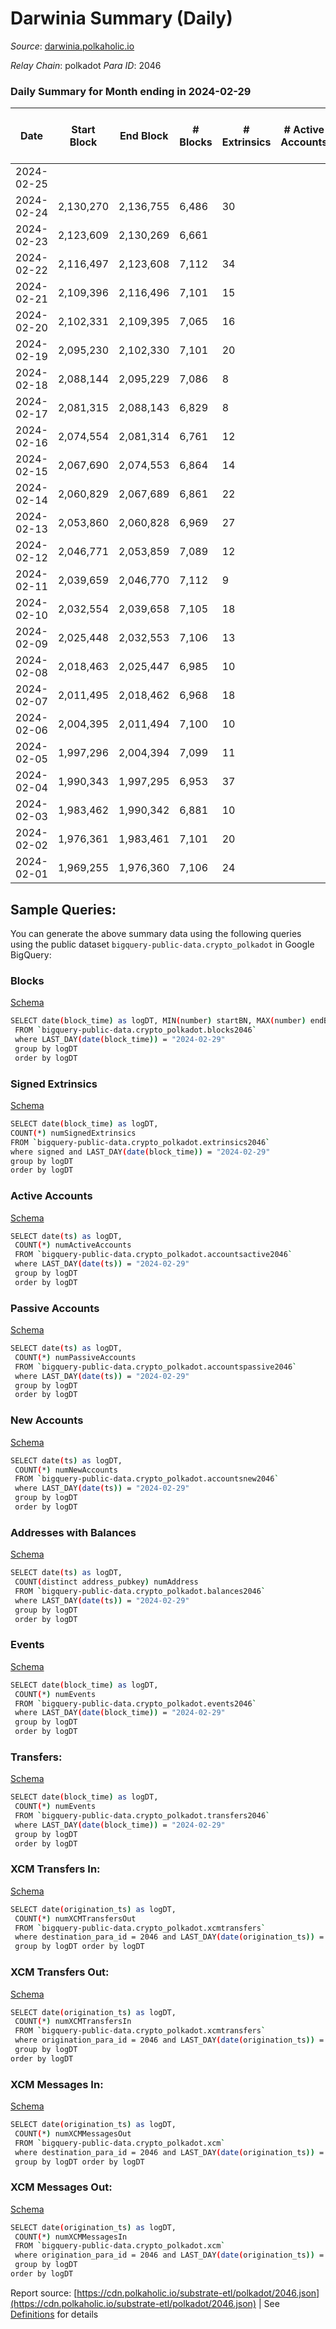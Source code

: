 # Darwinia Summary (Daily)

_Source_: [darwinia.polkaholic.io](https://darwinia.polkaholic.io)

*Relay Chain*: polkadot
*Para ID*: 2046



### Daily Summary for Month ending in 2024-02-29


| Date    | Start Block | End Block | # Blocks | # Extrinsics | # Active Accounts | # Passive Accounts | # New Accounts | # Addresses | # Events  | # Transfers ($USD) | # XCM Transfers In ($USD) | # XCM Transfers Out ($USD) | # XCM In | # XCM Out | Issues |
|---------|-------------|-----------|----------|--------------|-------------------|--------------------|----------------|-------------|-----------|--------------------|---------------------------|----------------------------|----------|-----------|--------|
| 2024-02-25 |  |  |  |  |  |  |  |  |  |   |   |   |  |  |  |
| 2024-02-24 | 2,130,270 | 2,136,755 | 6,486 | 30 |  |  |  | 1,063 | 16,492 | 31  |   |   |  |  |  |
| 2024-02-23 | 2,123,609 | 2,130,269 | 6,661 |  |  |  |  | 1,062 | 16,673 | 13  |   |   |  |  |  |
| 2024-02-22 | 2,116,497 | 2,123,608 | 7,112 | 34 |  |  |  | 1,061 | 18,062 | 64  |   |   |  |  |  |
| 2024-02-21 | 2,109,396 | 2,116,496 | 7,101 | 15 |  |  |  | 1,059 | 20,461 | 27  |   |   |  |  |  |
| 2024-02-20 | 2,102,331 | 2,109,395 | 7,065 | 16 |  |  |  | 1,059 | 26,072 | 59  |   |   |  |  |  |
| 2024-02-19 | 2,095,230 | 2,102,330 | 7,101 | 20 |  |  |  | 1,059 | 30,737 | 25  |   |   |  |  |  |
| 2024-02-18 | 2,088,144 | 2,095,229 | 7,086 | 8 |  |  |  | 1,058 | 17,974 | 25  |   |   |  |  |  |
| 2024-02-17 | 2,081,315 | 2,088,143 | 6,829 | 8 |  |  |  | 1,056 | 17,042 | 15  |   |   |  |  |  |
| 2024-02-16 | 2,074,554 | 2,081,314 | 6,761 | 12 |  |  |  | 1,054 | 16,814 | 11  |   |   |  |  |  |
| 2024-02-15 | 2,067,690 | 2,074,553 | 6,864 | 14 |  |  |  | 1,053 | 17,294 | 16  |   |   |  |  |  |
| 2024-02-14 | 2,060,829 | 2,067,689 | 6,861 | 22 |  |  |  | 1,051 | 17,421 | 18  |   |   |  |  |  |
| 2024-02-13 | 2,053,860 | 2,060,828 | 6,969 | 27 |  |  |  | 1,051 | 16,945 | 32  |   |   |  |  |  |
| 2024-02-12 | 2,046,771 | 2,053,859 | 7,089 | 12 |  |  |  | 1,050 | 17,872 | 19  |   |   |  |  |  |
| 2024-02-11 | 2,039,659 | 2,046,770 | 7,112 | 9 |  |  |  | 1,050 | 17,918 | 34  |   |   |  |  |  |
| 2024-02-10 | 2,032,554 | 2,039,658 | 7,105 | 18 |  |  |  | 1,050 | 17,853 | 20  |   |   |  |  |  |
| 2024-02-09 | 2,025,448 | 2,032,553 | 7,106 | 13 |  |  |  | 1,050 | 17,891 | 18  |   |   |  |  |  |
| 2024-02-08 | 2,018,463 | 2,025,447 | 6,985 | 10 |  |  |  | 1,048 | 17,678 | 9  |   |   |  |  |  |
| 2024-02-07 | 2,011,495 | 2,018,462 | 6,968 | 18 |  |  |  | 1,048 | 18,056 | 19  |   |   |  |  |  |
| 2024-02-06 | 2,004,395 | 2,011,494 | 7,100 | 10 |  |  |  | 1,047 | 19,030 | 15  |   |   |  |  |  |
| 2024-02-05 | 1,997,296 | 2,004,394 | 7,099 | 11 |  |  |  | 1,046 | 22,525 | 34  |   |   |  |  |  |
| 2024-02-04 | 1,990,343 | 1,997,295 | 6,953 | 37 |  |  |  | 1,046 | 20,423 | 97  |   |   |  |  |  |
| 2024-02-03 | 1,983,462 | 1,990,342 | 6,881 | 10 |  |  |  | 1,046 | 17,288 | 15  |   |   |  |  |  |
| 2024-02-02 | 1,976,361 | 1,983,461 | 7,101 | 20 |  |  |  | 1,045 | 17,812 | 12  |   |   |  |  |  |
| 2024-02-01 | 1,969,255 | 1,976,360 | 7,106 | 24 |  |  |  | 1,044 | 24,489 | 25  |   |   |  |  |  |

## Sample Queries:
You can generate the above summary data using the following queries using the public dataset `bigquery-public-data.crypto_polkadot` in Google BigQuery:


### Blocks 

[Schema](https://github.com/colorfulnotion/substrate-etl/blob/main/schema/blocks.json)

```bash
SELECT date(block_time) as logDT, MIN(number) startBN, MAX(number) endBN, COUNT(*) numBlocks 
 FROM `bigquery-public-data.crypto_polkadot.blocks2046`  
 where LAST_DAY(date(block_time)) = "2024-02-29" 
 group by logDT 
 order by logDT
```

### Signed Extrinsics 

[Schema](https://github.com/colorfulnotion/substrate-etl/blob/main/schema/extrinsics.json)

```bash
SELECT date(block_time) as logDT, 
COUNT(*) numSignedExtrinsics 
FROM `bigquery-public-data.crypto_polkadot.extrinsics2046`  
where signed and LAST_DAY(date(block_time)) = "2024-02-29" 
group by logDT 
order by logDT
```

### Active Accounts 

[Schema](https://github.com/colorfulnotion/substrate-etl/blob/main/schema/accountsactive.json)

```bash
SELECT date(ts) as logDT, 
 COUNT(*) numActiveAccounts 
 FROM `bigquery-public-data.crypto_polkadot.accountsactive2046` 
 where LAST_DAY(date(ts)) = "2024-02-29" 
 group by logDT 
 order by logDT
```

### Passive Accounts 

[Schema](https://github.com/colorfulnotion/substrate-etl/blob/main/schema/accountspassive.json)

```bash
SELECT date(ts) as logDT, 
 COUNT(*) numPassiveAccounts 
 FROM `bigquery-public-data.crypto_polkadot.accountspassive2046` 
 where LAST_DAY(date(ts)) = "2024-02-29" 
 group by logDT 
 order by logDT
```

### New Accounts 

[Schema](https://github.com/colorfulnotion/substrate-etl/blob/main/schema/accountsnew.json)

```bash
SELECT date(ts) as logDT, 
 COUNT(*) numNewAccounts 
 FROM `bigquery-public-data.crypto_polkadot.accountsnew2046` 
 where LAST_DAY(date(ts)) = "2024-02-29" 
 group by logDT
 order by logDT
```

### Addresses with Balances 

[Schema](https://github.com/colorfulnotion/substrate-etl/blob/main/schema/balances.json)

```bash
SELECT date(ts) as logDT,
 COUNT(distinct address_pubkey) numAddress 
 FROM `bigquery-public-data.crypto_polkadot.balances2046` 
 where LAST_DAY(date(ts)) = "2024-02-29" 
 group by logDT 
 order by logDT
```

### Events 

[Schema](https://github.com/colorfulnotion/substrate-etl/blob/main/schema/events.json)

```bash
SELECT date(block_time) as logDT, 
 COUNT(*) numEvents 
 FROM `bigquery-public-data.crypto_polkadot.events2046` 
 where LAST_DAY(date(block_time)) = "2024-02-29" 
 group by logDT 
 order by logDT
```

### Transfers:

[Schema](https://github.com/colorfulnotion/substrate-etl/blob/main/schema/transfers.json)

```bash
SELECT date(block_time) as logDT, 
 COUNT(*) numEvents 
 FROM `bigquery-public-data.crypto_polkadot.transfers2046` 
 where LAST_DAY(date(block_time)) = "2024-02-29" 
 group by logDT 
 order by logDT
```

### XCM Transfers In: 

[Schema](https://github.com/colorfulnotion/substrate-etl/blob/main/schema/xcmtransfers.json)

```bash
SELECT date(origination_ts) as logDT, 
 COUNT(*) numXCMTransfersOut 
 FROM `bigquery-public-data.crypto_polkadot.xcmtransfers` 
 where destination_para_id = 2046 and LAST_DAY(date(origination_ts)) = "2024-02-29" 
 group by logDT order by logDT
```

### XCM Transfers Out: 

[Schema](https://github.com/colorfulnotion/substrate-etl/blob/main/schema/xcmtransfers.json)

```bash
SELECT date(origination_ts) as logDT, 
 COUNT(*) numXCMTransfersIn 
 FROM `bigquery-public-data.crypto_polkadot.xcmtransfers` 
 where origination_para_id = 2046 and LAST_DAY(date(origination_ts)) = "2024-02-29" 
 group by logDT 
order by logDT
```

### XCM Messages In: 

[Schema](https://github.com/colorfulnotion/substrate-etl/blob/main/schema/xcm.json)

```bash
SELECT date(origination_ts) as logDT, 
 COUNT(*) numXCMMessagesOut 
 FROM `bigquery-public-data.crypto_polkadot.xcm` 
 where destination_para_id = 2046 and LAST_DAY(date(origination_ts)) = "2024-02-29" 
 group by logDT order by logDT
```

### XCM Messages Out: 

[Schema](https://github.com/colorfulnotion/substrate-etl/blob/main/schema/xcm.json)

```bash
SELECT date(origination_ts) as logDT, 
 COUNT(*) numXCMMessagesIn 
 FROM `bigquery-public-data.crypto_polkadot.xcm` 
 where origination_para_id = 2046 and LAST_DAY(date(origination_ts)) = "2024-02-29" 
 group by logDT 
order by logDT
```


Report source: [https://cdn.polkaholic.io/substrate-etl/polkadot/2046.json](https://cdn.polkaholic.io/substrate-etl/polkadot/2046.json) | See [Definitions](/DEFINITIONS.md) for details
